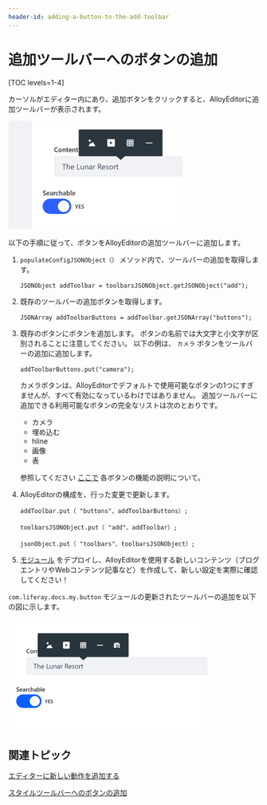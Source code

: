 ```yaml
---
header-id: adding-a-button-to-the-add-toolbar
---
```


# 追加ツールバーへのボタンの追加

[TOC levels=1-4]

カーソルがエディター内にあり、追加ボタンをクリックすると、AlloyEditorに追加ツールバーが表示されます。

![図1：[追加]ツールバーを使用すると、エディターにコンテンツを追加できます。](../../../../images/alloyeditor-add-toolbar.png)

以下の手順に従って、ボタンをAlloyEditorの追加ツールバーに追加します。

1.  `populateConfigJSONObject（）` メソッド内で、ツールバーの追加を取得します。
   
        JSONObject addToolbar = toolbarsJSONObject.getJSONObject("add");

2.  既存のツールバーの追加ボタンを取得します。
   
        JSONArray addToolbarButtons = addToolbar.getJSONArray("buttons");

3.  既存のボタンにボタンを追加します。 ボタンの名前では大文字と小文字が区別されることに注意してください。 以下の例は、 `カメラ` ボタンをツールバーの追加に追加します。
   
        addToolbarButtons.put("camera");

    カメラボタンは、AlloyEditorでデフォルトで使用可能なボタンの1つにすぎませんが、すべて有効になっているわけではありません。 追加ツールバーに追加できる利用可能なボタンの完全なリストは次のとおりです。

      - カメラ
      - 埋め込む
      - hline
      - 画像
      - 表

    参照してください [ここで](https://alloyeditor.com/docs/features/) 各ボタンの機能の説明について。

4.  AlloyEditorの構成を、行った変更で更新します。

        addToolbar.put（ "buttons"、addToolbarButtons）;

        toolbarsJSONObject.put（ "add"、addToolbar）;

        jsonObject.put（ "toolbars"、toolbarsJSONObject）;

5.  [モジュール](/docs/7-1/tutorials/-/knowledge_base/t/deploying-projects-with-blade-cli) をデプロイし、AlloyEditorを使用する新しいコンテンツ（ブログエントリやWebコンテンツ記事など）を作成して、新しい設定を実際に確認してください！

`com.liferay.docs.my.button` モジュールの更新されたツールバーの追加を以下の図に示します。

![図2：更新された追加ツールバーを使用すると、カメラから直接画像をエディターに追加できます。](../../../../images/alloyeditor-updated-add-toolbar.png)

## 関連トピック

[エディターに新しい動作を追加する](/docs/7-1/tutorials/-/knowledge_base/t/adding-new-behavior-to-an-editor)

[スタイルツールバーへのボタンの追加](/docs/7-1/tutorials/-/knowledge_base/t/adding-a-button-to-a-styles-toolbar)

